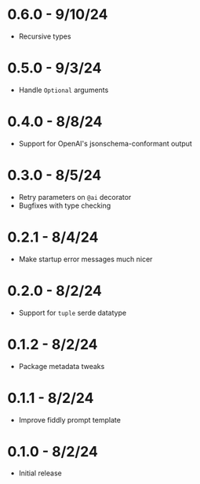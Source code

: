 # 0.6.0 - 9/10/24

- Recursive types

# 0.5.0 - 9/3/24

- Handle `Optional` arguments

# 0.4.0 - 8/8/24

- Support for OpenAI's jsonschema-conformant output

# 0.3.0 - 8/5/24

- Retry parameters on `@ai` decorator
- Bugfixes with type checking

# 0.2.1 - 8/4/24

- Make startup error messages much nicer

# 0.2.0 - 8/2/24

- Support for `tuple` serde datatype

# 0.1.2 - 8/2/24

- Package metadata tweaks

# 0.1.1 - 8/2/24

- Improve fiddly prompt template

# 0.1.0 - 8/2/24

- Initial release
